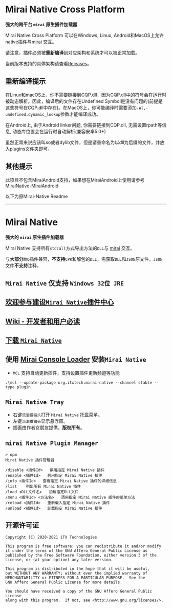 # Mirai Native Cross Platform

__强大的跨平台 `mirai` 原生插件加载器__

Mirai Native Cross Platform 可以在Windows, Linux, Android和MacOS上允许native插件与[mirai](https://github.com/mamoe/mirai) 交互。

请注意，插件必须被**重新编译**到对应架构和系统才可以被正常加载。

当前版本支持的具体架构请查看[Releases](https://github.com/w4123/MiraiNative-CrossPlatform/releases)。

## 重新编译提示

在Linux和macOS上，你不需要链接到CQP.dll，因为CQP.dll中的符号会在运行时被动态解析。因此，编译后的文件存在Undefined Symbol是没有问题的(前提是这些符号在CQP.dll中存在)。在MacOS上，你可能编译时需要添加```-Wl,-undefined,dynamic_lookup```参数才能编译成功。

在Android上, 由于Android linker问题, 你需要链接到CQP.dll, 无需设置rpath等信息, 动态库位置会在运行时自动解析(兼容安卓5.0+)

虽然正常来说应该叫so或者dylib文件，但是请重命名为以dll为后缀的文件，并放入plugins文件夹即可。

## 其他提示

此项目不包含MiraiAndroid支持，如果想在MiraiAndroid上使用请参考[MiraiNative-MiraiAndroid](https://github.com/w4123/MiraiNative-MiraiAndroid)


以下为原Mirai-Native Readme

------------

# Mirai Native

__强大的 `mirai` 原生插件加载器__

Mirai Native 支持所有`stdcall`方式导出方法的`DLL`与 [mirai](https://github.com/mamoe/mirai) 交互。

与**大部分**`酷Q`插件兼容，**不支持**`CPK`和解包的`DLL`，需获取`DLL`和`JSON`原文件，`JSON`文件**不支持**注释。

## `Mirai Native` 仅支持 `Windows 32位 JRE`
## [欢迎参与建设`Mirai Native`插件中心](https://github.com/iTXTech/mirai-native/issues/50)

## [Wiki - 开发者和用户必读](https://github.com/iTXTech/mirai-native/wiki)

## [下载 `Mirai Native`](https://github.com/iTXTech/mirai-native/releases)

## 使用 [Mirai Console Loader](https://github.com/iTXTech/mirai-console-loader) 安装`Mirai Native`

* `MCL` 支持自动更新插件，支持设置插件更新频道等功能

`.\mcl --update-package org.itxtech:mirai-native --channel stable --type plugin`

## `Mirai Native Tray`

* 右键`流泪猫猫头`打开 `Mirai Native` 托盘菜单。
* 左键`流泪猫猫头`显示悬浮窗。
* 插画由作者女朋友提供，**版权所有**。

## `mirai Native Plugin Manager`

```
> npm
Mirai Native 插件管理器

/disable <插件Id>   停用指定 Mirai Native 插件
/enable <插件Id>   启用指定 Mirai Native 插件
/info <插件Id>   查看指定 Mirai Native 插件的详细信息
/list    列出所有 Mirai Native 插件
/load <DLL文件名>   加载指定DLL文件
/menu <插件Id> <方法名>   调用指定 Mirai Native 插件的菜单方法
/reload <插件Id>   重新载入指定 Mirai Native 插件
/unload <插件Id>   卸载指定 Mirai Native 插件
```


## 开源许可证

    Copyright (C) 2020-2021 iTX Technologies

    This program is free software: you can redistribute it and/or modify
    it under the terms of the GNU Affero General Public License as
    published by the Free Software Foundation, either version 3 of the
    License, or (at your option) any later version.

    This program is distributed in the hope that it will be useful,
    but WITHOUT ANY WARRANTY; without even the implied warranty of
    MERCHANTABILITY or FITNESS FOR A PARTICULAR PURPOSE.  See the
    GNU Affero General Public License for more details.

    You should have received a copy of the GNU Affero General Public License
    along with this program.  If not, see <http://www.gnu.org/licenses/>.
